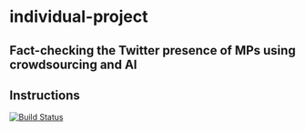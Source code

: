 # individual-project 
## Fact-checking the Twitter presence of MPs using crowdsourcing and AI
## Instructions

[![Build Status](https://travis-ci.com/diogofernandesc/individual-project.svg?token=x7VLopamuyuGkPY4StCA&branch=master)](https://travis-ci.com/diogofernandesc/individual-project)
